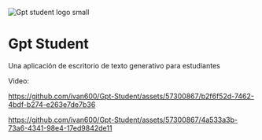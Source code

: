 ![Gpt student logo small](https://github.com/ivan600/Gpt-Student/assets/57300867/8d517917-c187-4122-baa5-4608169ee823)

# Gpt Student 
 Una aplicación de escritorio de texto generativo para estudiantes

 Video:









https://github.com/ivan600/Gpt-Student/assets/57300867/b2f6f52d-7462-4bdf-b274-e263e7de7b36










https://github.com/ivan600/Gpt-Student/assets/57300867/4a533a3b-73a6-4341-98e4-17ed9842de11











